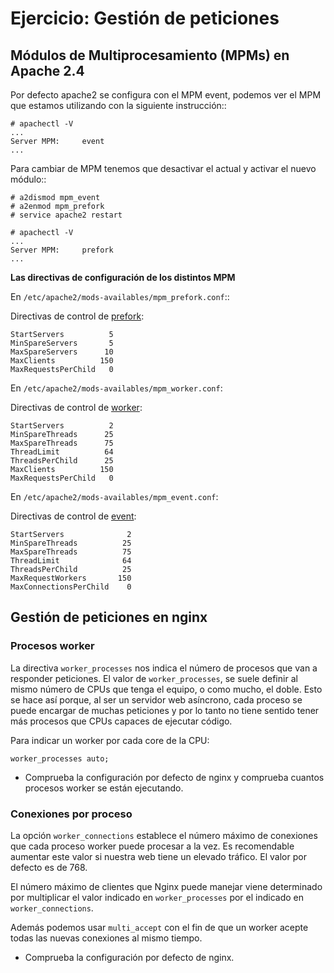 # Ejercicio: Gestión de peticiones

## Módulos de Multiprocesamiento (MPMs) en Apache 2.4


Por defecto apache2 se configura con el MPM event, podemos ver el MPM que estamos utilizando con la siguiente instrucción::

	# apachectl -V
	...
	Server MPM:     event
	...

Para cambiar de MPM tenemos que desactivar el actual y activar el nuevo módulo::

	# a2dismod mpm_event
	# a2enmod mpm_prefork
	# service apache2 restart

	# apachectl -V
	...
	Server MPM:     prefork
	...

**Las directivas de configuración de los distintos MPM**

En ``/etc/apache2/mods-availables/mpm_prefork.conf``::

Directivas de control de [prefork](http://httpd.apache.org/docs/2.4/mod/prefork.html>):

    StartServers          5
    MinSpareServers       5
    MaxSpareServers      10
    MaxClients          150
    MaxRequestsPerChild   0

En ``/etc/apache2/mods-availables/mpm_worker.conf``:

Directivas de control de [worker](http://httpd.apache.org/docs/2.4/mod/worker.html>):

    StartServers          2
    MinSpareThreads      25
    MaxSpareThreads      75
    ThreadLimit          64
    ThreadsPerChild      25
    MaxClients          150
    MaxRequestsPerChild   0

En ``/etc/apache2/mods-availables/mpm_event.conf``:

Directivas de control de [event](http://httpd.apache.org/docs/2.4/mod/event.html>):

    StartServers              2
    MinSpareThreads          25
    MaxSpareThreads          75
    ThreadLimit              64
    ThreadsPerChild          25
    MaxRequestWorkers       150
    MaxConnectionsPerChild    0

## Gestión de peticiones en nginx

### Procesos worker

La directiva `worker_processes` nos indica el número de procesos que van a responder peticiones. 
El valor de `worker_processes`, se suele definir al mismo número de CPUs que tenga el equipo, o como mucho, el doble. Esto se hace así porque, al ser un servidor web asíncrono, cada proceso se puede encargar de muchas peticiones y por lo tanto no tiene sentido tener más procesos que CPUs capaces de ejecutar código.

Para indicar un worker por cada core de la CPU:

    worker_processes auto;

* Comprueba la configuración por defecto de nginx y comprueba cuantos procesos worker se están ejecutando.

### Conexiones por proceso

La opción `worker_connections` establece el número máximo de conexiones que cada proceso worker puede procesar a la vez. Es recomendable aumentar este valor si nuestra web tiene un elevado tráfico. El valor por defecto es de 768.

El número máximo de clientes que Nginx puede manejar viene determinado por multiplicar el valor indicado en `worker_processes` por el indicado en `worker_connections`.

Además podemos usar `multi_accept` con el fin de que un worker acepte todas las nuevas conexiones al mismo tiempo.

* Comprueba la configuración por defecto de nginx.